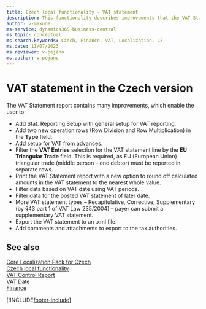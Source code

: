 ```yaml
---
title: Czech local functionality - VAT statement
description: This functionality describes improvements that the VAT Statement report contains.
author: v-makune
ms-service: dynamics365-business-central
ms.topic: conceptual
ms.search.keywords: Czech, Finance, VAT, Localization, CZ
ms.date: 11/07/2023
ms.reviewer: v-pejano
ms.author: v-pejano
---
```


# VAT statement in the Czech version

The VAT Statement report contains many improvements, which enable the user to:

- Add Stat. Reporting Setup with general setup for VAT reporting.
- Add two new operation rows (Row Division and Row Multiplication) in the **Type** field.
- Add setup for VAT from advances.
- Filter the **VAT Entries** selection for the VAT statement line by the **EU Triangular Trade** field. This is required, as EU (European Union) triangular trade (middle person – one debtor) must be reported in separate rows.
- Print the VAT Statement report with a new option to round off calculated amounts in the VAT statement to the nearest whole value.
- Filter data based on VAT date using VAT periods.
- Filter data for the posted VAT statement of later date.
- More VAT statement types – Recapitulative, Corrective, Supplementary (by §43 part 1 of VAT Law 235/2004) – payer can submit a supplementary VAT statement.
- Export the VAT statement to an .xml file.
- Add comments and attachments to export to the tax authorities.


## See also

[Core Localization Pack for Czech](ui-extensions-core-localization-pack-cz.md)  
[Czech local functionality](czech-local-functionality.md)  
[VAT Control Report](vat-control-report.md)  
[VAT Date](how-to-setup-vat-date.md)  
[Finance](../../finance.md)  


[!INCLUDE[footer-include](../../includes/footer-banner.md)]